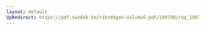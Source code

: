 ```yaml
---
layout: default
UpRedirect: https://pdf.swedeb.se/riksdagen-volumeG-pdf/199798/reg_199798/reg_199798_0055.pdf
---
```

